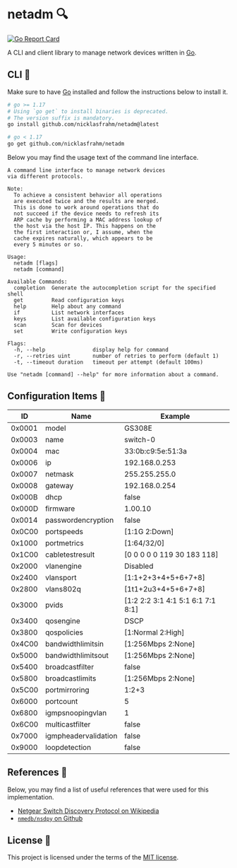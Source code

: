 # netadm 🔍

[![Go Report Card](https://goreportcard.com/badge/github.com/nicklasfrahm/netadm)](https://goreportcard.com/report/github.com/nicklasfrahm/netadm)

A CLI and client library to manage network devices written in [Go][website-go].

## CLI 🦾

Make sure to have [Go][website-go] installed and follow the instructions below to install it.

```bash
# go >= 1.17
# Using `go get` to install binaries is deprecated.
# The version suffix is mandatory.
go install github.com/nicklasfrahm/netadm@latest

# go < 1.17
go get github.com/nicklasfrahm/netadm
```

Below you may find the usage text of the command line interface.

```text
A command line interface to manage network devices
via different protocols.

Note:
  To achieve a consistent behavior all operations
  are executed twice and the results are merged.
  This is done to work around operations that do
  not succeed if the device needs to refresh its
  ARP cache by performing a MAC address lookup of
  the host via the host IP. This happens on the
  the first interaction or, I assume, when the
  cache expires naturally, which appears to be
  every 5 minutes or so.

Usage:
  netadm [flags]
  netadm [command]

Available Commands:
  completion  Generate the autocompletion script for the specified shell
  get         Read configuration keys
  help        Help about any command
  if          List network interfaces
  keys        List available configuration keys
  scan        Scan for devices
  set         Write configuration keys

Flags:
  -h, --help               display help for command
  -r, --retries uint       number of retries to perform (default 1)
  -t, --timeout duration   timeout per attempt (default 100ms)

Use "netadm [command] --help" for more information about a command.
```

## Configuration Items 🔧

| ID     | Name                 | Example                           |
| ------ | -------------------- | --------------------------------- |
| 0x0001 | model                | GS308E                            |
| 0x0003 | name                 | switch-0                          |
| 0x0004 | mac                  | 33:0b:c9:5e:51:3a                 |
| 0x0006 | ip                   | 192.168.0.253                     |
| 0x0007 | netmask              | 255.255.255.0                     |
| 0x0008 | gateway              | 192.168.0.254                     |
| 0x000B | dhcp                 | false                             |
| 0x000D | firmware             | 1.00.10                           |
| 0x0014 | passwordencryption   | false                             |
| 0x0C00 | portspeeds           | [1:1G 2:Down]                     |
| 0x1000 | portmetrics          | [1:64/32/0]                       |
| 0x1C00 | cabletestresult      | [0 0 0 0 0 119 30 183 118]        |
| 0x2000 | vlanengine           | Disabled                          |
| 0x2400 | vlansport            | [1:1+2+3+4+5+6+7+8]               |
| 0x2800 | vlans802q            | [1t1+2u3+4+5+6+7+8]               |
| 0x3000 | pvids                | [1:2 2:2 3:1 4:1 5:1 6:1 7:1 8:1] |
| 0x3400 | qosengine            | DSCP                              |
| 0x3800 | qospolicies          | [1:Normal 2:High]                 |
| 0x4C00 | bandwidthlimitsin    | [1:256Mbps 2:None]                |
| 0x5000 | bandwidthlimitsout   | [1:256Mbps 2:None]                |
| 0x5400 | broadcastfilter      | false                             |
| 0x5800 | broadcastlimits      | [1:256Mbps 2:None]                |
| 0x5C00 | portmirroring        | 1:2+3                             |
| 0x6000 | portcount            | 5                                 |
| 0x6800 | igmpsnoopingvlan     | 1                                 |
| 0x6C00 | multicastfilter      | false                             |
| 0x7000 | igmpheadervalidation | false                             |
| 0x9000 | loopdetection        | false                             |

## References 🔗

Below, you may find a list of useful references that were used for this implementation.

- [Netgear Switch Discovery Protocol on Wikipedia][wikipedia-ndsp]
- [`nmedb/nsdpy` on Github][github-nsdpy]

## License 📄

This project is licensed under the terms of the [MIT license](./LICENSE.md).

[wikipedia-ndsp]: https://en.wikipedia.org/wiki/Netgear_Switch_Discovery_Protocol
[github-nsdpy]: https://github.com/nmedb/nsdpy
[website-go]: https://go.dev
